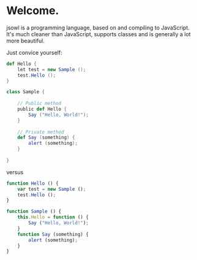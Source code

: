 Welcome.
=====

jsowl is a programming language, based on and compiling to JavaScript.   
It's much cleaner than JavaScript, supports classes and is generally a lot more beautiful.

Just convice yourself:
```scala
def Hello {
	let test = new Sample ();
    test.Hello ();
}

class Sample {
	
	// Public method
	public def Hello {
    	Say ("Hello, World!");
    }
    
    // Private method
    def Say (something) {
    	alert (something);
    }
    
}
```
versus
```javascript
function Hello () {
	var test = new Sample ();
    test.Hello ();
}

function Sample () {
	this.Hello = function () {
    	Say ("Hello, World!");
    }
    function Say (something) {
    	alert (something);
    }
}
```